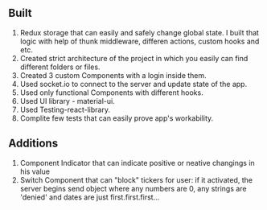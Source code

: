 ## Built
1. Redux storage that can easily and safely change global state.
I built that logic with help of thunk middleware, differen actions, custom hooks and etc.
2. Created strict architecture of the project in which you easily can find different folders or files.
3. Created 3 custom Components with a login inside them.
4. Used socket.io to connect to the server and update state of the app.
5. Used only functional Components with different hooks.
6. Used UI library - material-ui.
7. Used Testing-react-library.
8. Complite few tests that can easily prove app's workability.

## Additions
1. Component Indicator that can indicate positive or neative changings in his value
2. Switch Component that can "block" tickers for user: if it activated, the
server begins send object where any numbers are 0, any strings are 'denied' and dates are just first.first.first...
